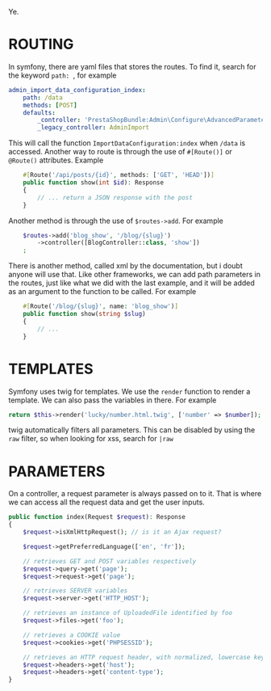 Ye.

# ROUTING
In symfony, there are yaml files that stores the routes. To find it, search for the keyword `path: `, for example
```yaml
admin_import_data_configuration_index:
    path: /data
    methods: [POST]
    defaults:
        _controller: 'PrestaShopBundle:Admin\Configure\AdvancedParameters\ImportDataConfiguration:index'
        _legacy_controller: AdminImport
```
This will call the function `ImportDataConfiguration:index` when `/data` is accessed. Another way to route is through the use of `#[Route()]` or `@Route()` attributes. Example
```php
    #[Route('/api/posts/{id}', methods: ['GET', 'HEAD'])]
    public function show(int $id): Response
    {
        // ... return a JSON response with the post
    }
```
Another method is through the use of `$routes->add`. For example
```php
    $routes->add('blog_show', '/blog/{slug}')
        ->controller([BlogController::class, 'show'])
    ;
```
There is another method, called xml by the documentation, but i doubt anyone will use that. Like other frameworks, we can add path parameters in the routes, just like what we did with the last example, and it will be added as an argument to the function to be called. For example
```php
    #[Route('/blog/{slug}', name: 'blog_show')]
    public function show(string $slug)
    {
        // ...
    }
```

# TEMPLATES
Symfony uses twig for templates. We use the `render` function to render a template. We can also pass the variables in there. For example
```php
return $this->render('lucky/number.html.twig', ['number' => $number]);
```
twig automatically filters all parameters. This can be disabled by using the `raw` filter, so when looking for xss, search for `|raw`

# PARAMETERS
On a controller, a request parameter is always passed on to it. That is where we can access all the request data and get the user inputs.
```php
public function index(Request $request): Response
{
    $request->isXmlHttpRequest(); // is it an Ajax request?

    $request->getPreferredLanguage(['en', 'fr']);

    // retrieves GET and POST variables respectively
    $request->query->get('page');
    $request->request->get('page');

    // retrieves SERVER variables
    $request->server->get('HTTP_HOST');

    // retrieves an instance of UploadedFile identified by foo
    $request->files->get('foo');

    // retrieves a COOKIE value
    $request->cookies->get('PHPSESSID');

    // retrieves an HTTP request header, with normalized, lowercase keys
    $request->headers->get('host');
    $request->headers->get('content-type');
}
```